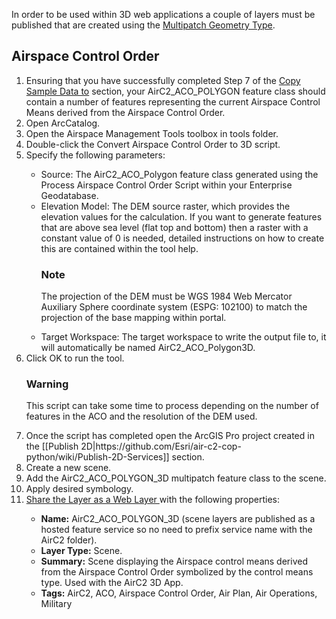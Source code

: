 <p>In order to be used within 3D web applications a couple of layers must be published that are created using the <a href="https://www.esri.com/library/whitepapers/pdfs/multipatch-geometry-type.pdf" target="_blank">Multipatch Geometry Type</a>.</p>
<h2>Airspace Control Order</h2>
<ol class="steps">
  <li>Ensuring that you have successfully completed Step 7 of the <a href="./Copy-the-Sample-Data.md" target="_blank">Copy Sample Data to</a> section, your AirC2_ACO_POLYGON feature class should contain a number of features representing the current Airspace Control Means derived from the Airspace Control Order.</li>    
  <li>Open ArcCatalog.</li>
  <li>Open the Airspace Management Tools toolbox in tools folder.</li>
  <li>Double-click the Convert Airspace Control Order to 3D script.</li>
  <li>Specify the following parameters:</li>
    <ul>
      <li>Source: The AirC2_ACO_Polygon feature class generated using the Process Airspace Control Order Script within your Enterprise Geodatabase.</li>
      <li>Elevation Model: The DEM source raster, which provides the elevation values for the calculation. If you want to generate features that are above sea level (flat top and bottom) then a raster with a constant value of 0 is needed, detailed instructions on how to create this are contained within the tool help.</li>
<h3 class="icon-notebook">Note</h3>
<p>The projection of the DEM must be WGS 1984 Web Mercator Auxiliary Sphere coordinate system (ESPG: 102100) to match the projection of the base mapping within portal.</p>
      <li>Target Workspace: The target workspace to write the output file to, it will automatically be named AirC2_ACO_Polygon3D.</li>
    </ul>
  <li>Click OK to run the tool.</li>
<h3 class="icon-alert">Warning</h3>
<p>This script can take some time to process depending on the number of features in the ACO and the resolution of the DEM used.</p>
  <li>Once the script has completed open the ArcGIS Pro project created in the [[Publish 2D|https://github.com/Esri/air-c2-cop-python/wiki/Publish-2D-Services]] section.</li>
  <li>Create a new scene.</li>
  <li>Add the AirC2_ACO_POLYGON_3D multipatch feature class to the scene.</li>
  <li>Apply desired symbology.</li>
  <li><a href="http://pro.arcgis.com/en/pro-app/help/sharing/overview/introduction-to-sharing-web-layers.htm" target="_blank">Share the Layer as a Web Layer </a> with the following properties:</li>
  <ul>
    <li><b>Name:</b> AirC2_ACO_POLYGON_3D (scene layers are published as a hosted feature service so no need to prefix service name with the AirC2 folder).</li>
    <li><b>Layer Type:</b> Scene.</li>
    <li><b>Summary:</b> Scene displaying the Airspace control means derived from the Airspace Control Order symbolized by the control means type. Used with the AirC2 3D App.</li>
    <li><b>Tags:</b> AirC2, ACO, Airspace Control Order, Air Plan, Air Operations, Military</li>
  </ul>
</ol>